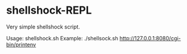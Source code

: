# shellshock-REPL

Very simple shellshock script.

Usage: shellshock.sh <URL>
Example: ./shellsock.sh http://127.0.0.1:8080/cgi-bin/printenv


